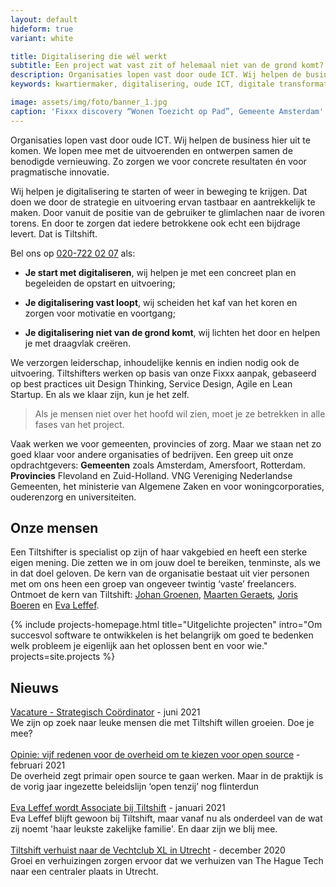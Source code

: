 ```yaml
---
layout: default
hideform: true
variant: white

title: Digitalisering die wél werkt
subtitle: Een project wat vast zit of helemaal niet van de grond komt? Klaar met oude ICT? Wij lossen het op!Organisaties lopen vast door oude ICT. Wij helpen de business hier uit te komen. We lopen mee met de uitvoerenden en ontwerpen samen de benodigde vernieuwing. Zo zorgen we voor concrete resultaten én voor pragmatische innovatie.
description: Organisaties lopen vast door oude ICT. Wij helpen de business hier uit te komen. We lopen mee met de uitvoerenden en ontwerpen samen de benodigde vernieuwing. Zo zorgen we voor concrete resultaten én voor pragmatische innovatie.
keywords: kwartiermaker, digitalisering, oude ICT, digitale transformatie, probleemgedreven innovatie, software design thinking, human centered design, service design, lean startup, lean ux, agile development, xp, scrum, labs, apps, projecten, advies, consultancy, overheid, overheden, publieke sector, mens centraal, common ground, open source, creative commons, creative thinking, open collaboration, Fixxx, Push

image: assets/img/foto/banner_1.jpg
caption: 'Fixxx discovery “Wonen Toezicht op Pad”, Gemeente Amsterdam'
---
```

<a name="Wat we doen"/>

Organisaties lopen vast door oude ICT. Wij helpen de business hier uit te komen. We lopen mee met de uitvoerenden en ontwerpen samen de benodigde vernieuwing. Zo zorgen we voor concrete resultaten én voor pragmatische innovatie.

Wij helpen je digitalisering te starten of weer in beweging te krijgen. Dat doen we door de strategie en uitvoering ervan tastbaar en aantrekkelijk te maken. Door vanuit de positie van de gebruiker te glimlachen naar de ivoren torens. En door te zorgen dat iedere betrokkene ook echt een bijdrage levert. Dat is Tiltshift.

Bel ons op <a href="tel:+31207220207">020-722 02 07</a> als:

- **Je start met digitaliseren**, wij helpen je met een concreet plan en begeleiden de opstart en uitvoering;

- **Je digitalisering vast loopt**, wij scheiden het kaf van het koren en zorgen voor motivatie en voortgang;

- **Je digitalisering niet van de grond komt**, wij lichten het door en helpen je met draagvlak creëren.

We verzorgen leiderschap, inhoudelijke kennis en indien nodig ook de uitvoering. Tiltshifters werken op basis van onze Fixxx aanpak, gebaseerd op best practices uit Design Thinking, Service Design, Agile en Lean Startup. En als we klaar zijn, kun je het zelf.

> Als je mensen niet over het hoofd wil zien, moet je ze betrekken in alle fases van het project.

Vaak werken we voor gemeenten, provincies of zorg. Maar we staan net zo goed klaar voor andere organisaties of bedrijven. Een greep uit onze opdrachtgevers: **Gemeenten** zoals Amsterdam, Amersfoort, Rotterdam. **Provincies** Flevoland en Zuid-Holland. VNG Vereniging Nederlandse Gemeenten, het ministerie van Algemene Zaken en voor woningcorporaties, ouderenzorg en universiteiten.

## Onze mensen
Een Tiltshifter is specialist op zijn of haar vakgebied en heeft een sterke eigen mening. Die zetten we in om jouw doel te bereiken, tenminste, als we in dat doel geloven. De kern van de organisatie bestaat uit vier personen met om ons heen een groep van ongeveer twintig ‘vaste’ freelancers. 
Ontmoet de kern van Tiltshift: [Johan Groenen](/mensen/johan-groenen/), [Maarten Geraets](/mensen/maarten-geraets/), [Joris Boeren](/mensen/joris-boeren/) en [Eva Leffef](/mensen/eva-leffef/).


{% include projects-homepage.html title="Uitgelichte projecten" intro="Om succesvol software te ontwikkelen is het belangrijk om goed te bedenken welk probleem je eigenlijk aan het oplossen bent en voor wie." projects=site.projects %}

## Nieuws
[Vacature - Strategisch Coördinator](/2021/06/30/Vacature-Strategisch-Coordinator.html) - juni 2021<br>We zijn op zoek naar leuke mensen die met Tiltshift willen groeien. Doe je mee?
<br><br>
[Opinie: vijf redenen voor de overheid om te kiezen voor open source](https://www.tiltshift.nl/2021/02/08/Vijf-redenen-voor-de-overheid-om-te-kiezen-voor-open-source.html) - februari 2021<br>De overheid zegt primair open source te gaan werken. Maar in de praktijk is de vorig jaar ingezette beleidslijn ‘open tenzij’ nog flinterdun
<br><br>
[Eva Leffef wordt Associate bij Tiltshift](https://www.linkedin.com/feed/update/urn:li:activity:6759385123508117504) - januari 2021<br>Eva Leffef blijft gewoon bij Tiltshift, maar vanaf nu als onderdeel van de wat zij noemt 'haar leukste zakelijke familie'. En daar zijn we blij mee.
<br><br>
[Tiltshift verhuist naar de Vechtclub XL in Utrecht](https://www.linkedin.com/feed/update/urn:li:activity:6746708254681890816) - december 2020<br>Groei en verhuizingen zorgen ervoor dat we verhuizen van The Hague Tech naar een centraler plaats in Utrecht.
